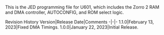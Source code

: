 This is the JED programming file for U601, which includes the Zorro 2 RAM and DMA controller, AUTOCONFIG, and ROM select logic.

Revision History
Version|Release Date|Comments
-|-|-
1.1.0|February 13, 2023|Fixed DMA Timings.
1.0.0|January 22, 2023|Initial Release.


